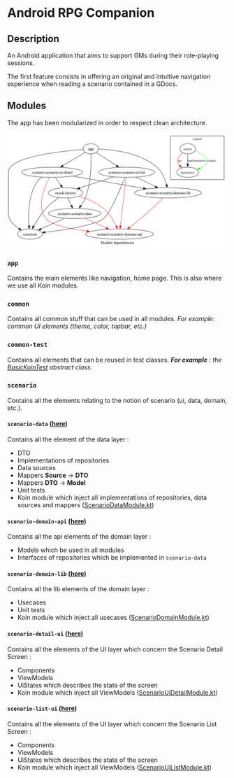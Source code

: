 # Android RPG Companion

## Description

An Android application that aims to support GMs during their role-playing sessions.

The first feature consists in offering an original and intuitive navigation experience when reading a scenario contained in a GDocs.

## Modules
The app has been modularized in order to respect clean architecture.

![dependency graph](documentation/graph.png)

### `app`
Contains the main elements like navigation, home page. This is also where we use all Koin modules.

### `common`
Contains all common stuff that can be used in all modules.
_For example: common UI elements (theme, color, topbar, etc.)_

### `common-test`
Contains all elements that can be reused in test classes.
_**For example** : the [BasicKoinTest](common-test/src/main/kotlin/BasicKoinTest.kt) abstract class._

### `scenario`
Contains all the elements relating to the notion of scenario (ui, data, domain, etc.).

#### `scenario-data` ([here](/scenario/scenario-data))
Contains all the element of the data layer :
* DTO
* Implementations of repositories
* Data sources
* Mappers **Source** &rarr; **DTO**
* Mappers **DTO** &rarr; **Model**
* Unit tests
* Koin module which inject all implementations of repositories, data sources and mappers ([ScenarioDataModule.kt](/scenario/scenario-data/src/main/kotlin/com/fvanaldewereld/rpgcompanion/data/scenario/di/ScenarioDataModule.kt))

#### `scenario-domain-api` ([here](/scenario/scenario-domain-api))
Contains all the api elements of the domain layer :
* Models which be used in all modules
* Interfaces of repositories which be implemented in `scenario-data`


#### `scenario-domain-lib` ([here](/scenario/scenario-domain-lib))
Contains all the lib elements of the domain layer : 
* Usecases
* Unit tests
* Koin module which inject all usecases ([ScenarioDomainModule.kt](/scenario/scenario-domain-lib/src/main/kotlin/com/fvanaldewereld/rpgcompanion/lib/domain/scenario/di/ScenarioDomainModule.kt))

#### `scenario-detail-ui` ([here](/scenario/scenario-ui-detail))
Contains all the elements of the UI layer which concern the Scenario Detail Screen :
* Components
* ViewModels
* UiStates which describes the state of the screen
* Koin module which inject all ViewModels ([ScenarioUiDetailModule.kt](/scenario/scenario-ui-detail/src/main/kotlin/com/fvanaldewereld/rpgcompanion/ui/scenario/detail/di/ScenarioUiDetailModule.kt))


#### `scenario-list-ui` ([here](/scenario/scenario-ui-list))
Contains all the elements of the UI layer which concern the Scenario List Screen :
* Components
* ViewModels
* UiStates which describes the state of the screen
* Koin module which inject all ViewModels ([ScenarioUiListModule.kt](/scenario/scenario-ui-list/src/main/kotlin/com/fvanaldewereld/rpgcompanion/ui/scenario/list/di/ScenarioUiListModule.kt))

